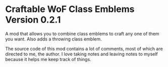 # Craftable WoF Class Emblems Version 0.2.1
A mod that allows you to combine class emblems to craft any one of them you want. Also adds a throwing class emblem.

The source code of this mod contains a lot of comments, most of which are directed to me, the author.
I love taking notes and leaving notes to myself because it helps me keep track of things.
